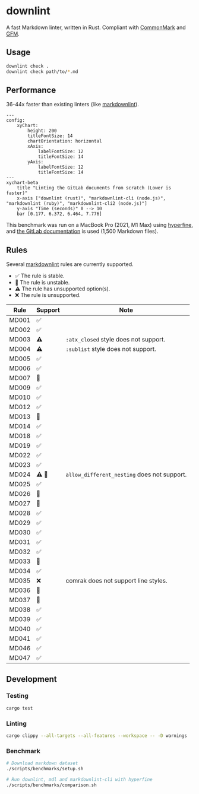 # downlint

A fast Markdown linter, written in Rust.
Compliant with [CommonMark](https://commonmark.org) and [GFM](https://github.github.com/gfm/).

## Usage

```bash
downlint check .
downlint check path/to/*.md
```

## Performance

36-44x faster than existing linters
(like [markdownlint](https://github.com/markdownlint/markdownlint)).

```mermaid
---
config:
    xyChart:
        height: 200
        titleFontSize: 14
        chartOrientation: horizontal
        xAxis:
            labelFontSize: 12
            titleFontSize: 14
        yAxis:
            labelFontSize: 12
            titleFontSize: 14
---
xychart-beta
    title "Linting the GitLab documents from scratch (Lower is faster)"
    x-axis ["downlint (rust)", "markdownlint-cli (node.js)", "markdownlint (ruby)", "markdownlint-cli2 (node.js)"]
    y-axis "Time (seconds)" 0 --> 10
    bar [0.177, 6.372, 6.464, 7.776]
```

This benchmark was run on a MacBook Pro (2021, M1 Max)
using [hyperfine](https://github.com/sharkdp/hyperfine),
and [the GitLab documentation](https://gitlab.com/gitlab-org/gitlab/-/tree/7d6a4025a0346f1f50d2825c85742e5a27b39a8b/doc)
is used (1,500 Markdown files).

## Rules

Several [markdownlint](https://github.com/markdownlint/markdownlint) rules are
currently supported.

* :white_check_mark: The rule is stable.
* :hammer: The rule is unstable.
* :warning: The rule has unsupported option(s).
* :x: The rule is unsupported.

| Rule  | Support            | Note                                         |
|-------|--------------------|----------------------------------------------|
| MD001 | :white_check_mark: |                                              |
| MD002 | :white_check_mark: |                                              |
| MD003 | :warning:          | `:atx_closed` style does not support.        |
| MD004 | :warning:          | `:sublist` style does not support.           |
| MD005 | :white_check_mark: |                                              |
| MD006 | :white_check_mark: |                                              |
| MD007 | :hammer:           |                                              |
| MD009 | :white_check_mark: |                                              |
| MD010 | :white_check_mark: |                                              |
| MD012 | :white_check_mark: |                                              |
| MD013 | :hammer:           |                                              |
| MD014 | :white_check_mark: |                                              |
| MD018 | :white_check_mark: |                                              |
| MD019 | :white_check_mark: |                                              |
| MD022 | :white_check_mark: |                                              |
| MD023 | :white_check_mark: |                                              |
| MD024 | :warning: :hammer: | `allow_different_nesting` does not support.  |
| MD025 | :white_check_mark: |                                              |
| MD026 | :hammer:           |                                              |
| MD027 | :hammer:           |                                              |
| MD028 | :white_check_mark: |                                              |
| MD029 | :white_check_mark: |                                              |
| MD030 | :white_check_mark: |                                              |
| MD031 | :white_check_mark: |                                              |
| MD032 | :white_check_mark: |                                              |
| MD033 | :hammer:           |                                              |
| MD034 | :white_check_mark: |                                              |
| MD035 | :x:                | comrak does not support line styles.         |
| MD036 | :hammer:           |                                              |
| MD037 | :hammer:           |                                              |
| MD038 | :white_check_mark: |                                              |
| MD039 | :white_check_mark: |                                              |
| MD040 | :white_check_mark: |                                              |
| MD041 | :white_check_mark: |                                              |
| MD046 | :white_check_mark: |                                              |
| MD047 | :white_check_mark: |                                              |

## Development

### Testing

```bash
cargo test
```

### Linting

```bash
cargo clippy --all-targets --all-features --workspace -- -D warnings
```

### Benchmark

```bash
# Download markdown dataset
./scripts/benchmarks/setup.sh

# Run downlint, mdl and markdownlint-cli with hyperfine
./scripts/benchmarks/comparison.sh
```

